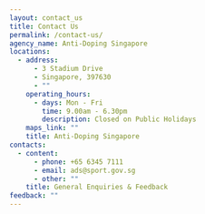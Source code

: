 ```yaml
---
layout: contact_us
title: Contact Us
permalink: /contact-us/
agency_name: Anti-Doping Singapore
locations:
  - address:
      - 3 Stadium Drive
      - Singapore, 397630
      - ""
    operating_hours:
      - days: Mon - Fri
        time: 9.00am - 6.30pm
        description: Closed on Public Holidays
    maps_link: ""
    title: Anti-Doping Singapore
contacts:
  - content:
      - phone: +65 6345 7111
      - email: ads@sport.gov.sg
      - other: ""
    title: General Enquiries & Feedback
feedback: ""
---
```

